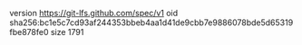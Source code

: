 version https://git-lfs.github.com/spec/v1
oid sha256:bc1e5c7cd93af244353bbeb4aa1d41de9cbb7e9886078bde5d65319fbe878fe0
size 1791
